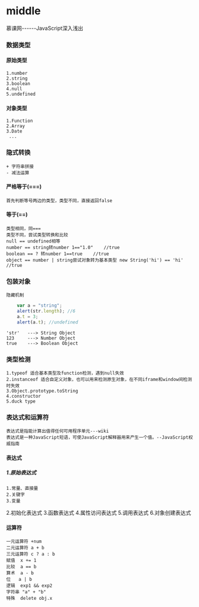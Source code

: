 # middle
慕课网------JavaScript深入浅出

### 数据类型
####    原始类型
    1.number
    2.string
    3.boolean
    4.null
    5.undefined
#### 对象类型
    1.Function
    2.Array
    3.Date
     ...


### 隐式转换
    + 字符串拼接
    - 减法运算
#### 严格等于(===)
    首先判断等号两边的类型，类型不同，直接返回false
#### 等于(==)
    类型相同，同===
    类型不同，尝试类型转换和比较
    null == undefined相等
    number == string转number 1=="1.0"    //true
    boolean == ? 转number 1==true    //true
    object == number | string尝试对象转为基本类型 new String('hi') == 'hi'    //true

### 包装对象
    隐藏机制
```javascript
    var a = "string";
    alert(str.length); //6
    a.t = 3;
    alert(a.t); //undefined
```
    'str'   ---> String Object
    123     ---> Number Object
    true    ---> Boolean Object
### 类型检测
    1.typeof 适合基本类型及function检测，遇到null失效
    2.instanceof 适合自定义对象，也可以用来检测原生对象，在不同iframe和window间检测时失效
    3.Object.prototype.toString
    4.constructor
    5.duck type

### 表达式和运算符
    表达式是指能计算出值得任何可用程序单元---wiki
    表达式是一种JavaScript短语，可使JavaScript解释器用来产生一个值。--JavaScript权威指南
#### 表达式
##### 1.原始表达式
    1.常量、直接量
    2.关键字
    3.变量
2.初始化表达式
3.函数表达式
4.属性访问表达式
5.调用表达式
6.对象创建表达式
#### 运算符
    一元运算符 +num
    二元运算符 a + b
    三元运算符 c ? a : b
    赋值  x += 1
    比较  a == b
    算术  a - b
    位   a | b
    逻辑  exp1 && exp2
    字符串 "a" + "b"
    特殊  delete obj.x

        